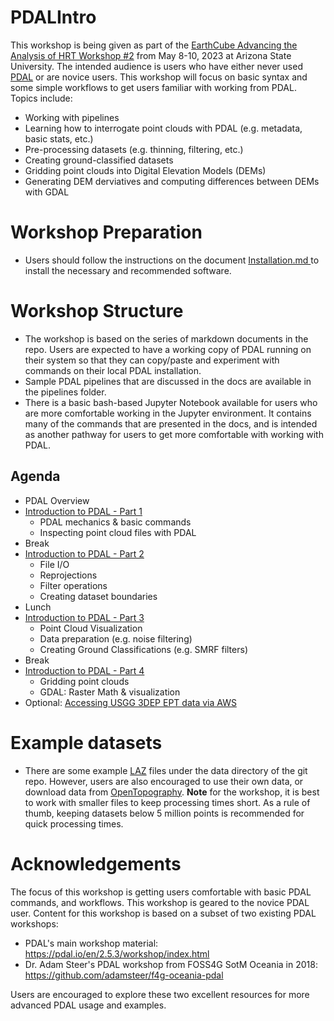 # PDALIntro
This workshop is being given as part of the [EarthCube Advancing the Analysis of HRT Workshop #2](https://opentopography.org/workshops/earthcube-advancing-analysis-hrt-workshop-2) from May 8-10, 2023 at Arizona State University. The intended audience is users who have either never used [PDAL](https://pdal.io/en/latest/) or are novice users.  This workshop will focus on basic syntax and some simple workflows to get
users familiar with working from PDAL.  Topics include:
- Working with pipelines
- Learning how to interrogate point clouds with PDAL (e.g. metadata, basic stats, etc.)
- Pre-processing datasets (e.g. thinning, filtering, etc.)
- Creating ground-classified datasets
- Gridding point clouds into Digital Elevation Models (DEMs)
- Generating DEM derviatives and computing differences between DEMs with GDAL

# Workshop Preparation
- Users should follow the instructions on the document [Installation.md
](./Installation.md) to install the necessary and recommended software.

# Workshop Structure
- The workshop is based on the series of markdown documents in the repo.  Users are expected to have a working copy of PDAL running on their system so that they can copy/paste and experiment with commands on their local PDAL installation.
- Sample PDAL pipelines that are discussed in the docs are available in the pipelines folder.  
- There is a basic bash-based Jupyter Notebook available for users who are more comfortable working in the Jupyter environment. It contains many of the commands that are presented in the docs, and is intended as another pathway for users to get more comfortable with working with PDAL. 

## Agenda
- PDAL Overview
- [Introduction to PDAL - Part 1](./IntrotoPDAL_Part1.md)
  - PDAL mechanics & basic commands
  - Inspecting point cloud files with PDAL
- Break
- [Introduction to PDAL - Part 2](./IntrotoPDAL_Part2.md)
  - File I/O
  - Reprojections
  - Filter operations
  - Creating dataset boundaries
- Lunch
- [Introduction to PDAL - Part 3](./IntrotoPDAL_Part3.md)
  - Point Cloud Visualization
  - Data preparation (e.g. noise filtering)
  - Creating Ground Classifications (e.g. SMRF filters)
- Break
- [Introduction to PDAL - Part 4](./IntrotoPDAL_Part4.md)
  - Gridding point clouds
  - GDAL: Raster Math & visualization
- Optional: [Accessing USGG 3DEP EPT data via AWS](AccessUSGS3DEPEntwine.md)


# Example datasets
- There are some example [LAZ](https://laszip.org/) files under the data directory of the git repo.  However, users are also encouraged to use their own data, or download data from [OpenTopography](https://portal.opentopography.org/datasets).  **Note** for the workshop, it is best to work with smaller files to keep processing times short.  As a rule of thumb, keeping datasets below 5 million points is recommended for quick processing times.

# Acknowledgements 
The focus of this workshop is getting users comfortable with basic PDAL commands, and workflows. This workshop is geared to the novice PDAL user. Content for this workshop is based on a subset of two existing PDAL workshops:
- PDAL's main workshop material: https://pdal.io/en/2.5.3/workshop/index.html
- Dr. Adam Steer's PDAL workshop from FOSS4G SotM Oceania in 2018: https://github.com/adamsteer/f4g-oceania-pdal

Users are encouraged to explore these two excellent resources for more advanced PDAL usage and examples.
